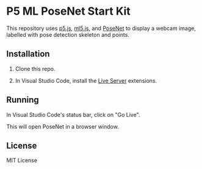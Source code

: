 # P5 ML PoseNet Start Kit

This repository uses [p5.js](https://p5js.org), [ml5.js](https://ml5js.org), and
[PoseNet](https://github.com/tensorflow/tfjs-models/tree/master/posenet) to
display a webcam image, labelled with pose detection skeleton and points.

## Installation

1. Clone this repo.

2. In Visual Studio Code, install the [Live Server](https://marketplace.visualstudio.com/items?itemName=ritwickdey.LiveServer) extensions.

## Running

In Visual Studio Code's status bar, click on "Go Live".

This will open PoseNet in a browser window.

## License

MIT License
